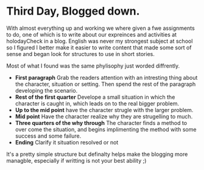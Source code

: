 # Third Day, Blogged down.

With almost everything up and working we where given a fwe assignments to do, one of which is to write about our expreinces and activities at holodayCheck in a blog. English was never my strongest subject at school so I figured I better make it easier to write content that made some sort of sense and began look for structures to use in short stories.

Most of what I found was the same phylisophy just worded diffrently.

+ __First paragraph__ Grab the readers attention with an intresting thing about the character, situation or setting. Then spend the rest of the paragraph developing the scenario.
+ __Rest of the first quarter__ Develope a small situation in which the character is caught in, which leads on to the real bigger problem.
+ __Up to the mid point__ have the character strugle with the larger problem.
+ __Mid point__ Have the character realize why they are strugelling to much.
+ __Three quarters of the why through__ The character finds a method to over come the situation, and begins implimenting the method with some success and some failure.
+ __Ending__ Clarify it situation resolved or not

It's a pretty simple structure but definalty helps make the blogging more managble, especially if writting is not your best ability ;)
